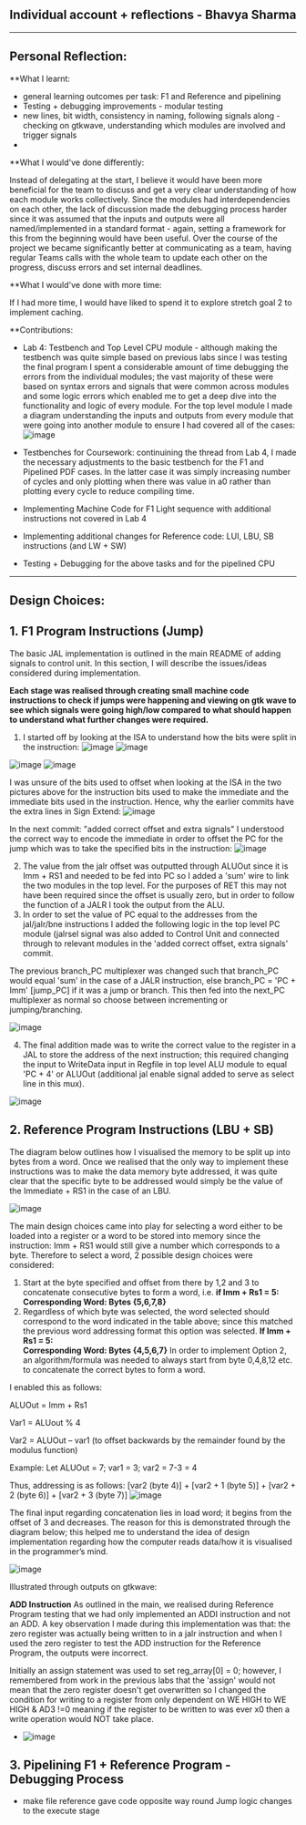 ## Individual account + reflections - Bhavya Sharma
-----------------------------------------------------------------------------------------------------------------------------------------------------------------------
## Personal Reflection: 

**What I learnt: 
- general learning outcomes per task: F1 and Reference and pipelining
- Testing + debugging improvements - modular testing
- new lines, bit width, consistency in naming, following signals along - checking on gtkwave, understanding which modules are involved and trigger signals
- 
**What I would've done differently: 

Instead of delegating at the start, I believe it would have been more beneficial for the team to discuss and get a very clear understanding of how each module works collectively. Since the modules had interdependencies on each other, the lack of discussion made the debugging process harder since it was assumed that the inputs and outputs were all named/implemented in a standard format - again, setting a framework for this from the beginning would have been useful. Over the course of the project we became significantly better at communicating as a team, having regular Teams calls with the whole team to update each other on the progress, discuss errors and set internal deadlines. 

**What I would've done with more time: 

If I had more time, I would have liked to spend it to explore stretch goal 2 to implement caching. 

**Contributions: 

- Lab 4: Testbench and Top Level CPU module - although making the testbench was quite simple based on previous labs since I was testing the final program I spent a considerable amount of time debugging the errors from the individual modules; the vast majority of these were based on syntax errors and signals that were common across modules and some logic errors which enabled me to get a deep dive into the functionality and logic of every module. For the top level module I made a diagram understanding the inputs and outputs from every module that were going into another module to ensure I had covered all of the cases: 
![image](https://user-images.githubusercontent.com/107200668/208176121-a1457d27-4064-424a-9bcc-054ea2c65f1a.png)


- Testbenches for Coursework: continuining the thread from Lab 4, I made the necessary adjustments to the basic testbench for the F1 and Pipelined PDF cases. In the latter case it was simply increasing number of cycles and only plotting when there was value in a0 rather than plotting every cycle to reduce compiling time. 

- Implementing Machine Code for F1 Light sequence with additional instructions not covered in Lab 4
 
- Implementing additional changes for Reference code: LUI, LBU, SB instructions (and LW + SW) 

- Testing + Debugging for the above tasks and for the pipelined CPU
 

-----------------------------------------------------------------------------------------------------------------------------------------------------------------------

## Design Choices:


## 1. F1 Program Instructions (Jump)

The basic JAL implementation is outlined in the main README of adding signals to control unit. 
In this section, I will describe the issues/ideas considered during implementation. 

**Each stage was realised through creating small machine code instructions to check if jumps were happening and viewing on gtk wave to see which signals were going high/low compared to what should happen to understand what further changes were required.**

1. I started off by looking at the ISA to understand how the bits were split in the instruction:
![image](https://user-images.githubusercontent.com/107200668/208124106-0283f30e-d1f9-4f10-a43d-9f772161a078.png)
![image](https://user-images.githubusercontent.com/107200668/208124353-d531664e-167c-4e5d-933e-8d7b643d9937.png)


![image](https://user-images.githubusercontent.com/107200668/208124598-67978c8a-a19a-4644-8fad-2a9bc515fa35.png)
![image](https://user-images.githubusercontent.com/107200668/208124618-998f48ed-5d6f-4771-8b09-7f04b19a8fc8.png)

I was unsure of the bits used to offset when looking at the ISA in the two pictures above for the instruction bits used to make the immediate and the immediate bits used in the instruction. Hence, why the earlier commits have the extra lines in Sign Extend: 
![image](https://user-images.githubusercontent.com/107200668/208125201-e54cc067-f7a6-4dc7-bedf-e14523555a5c.png)

In the next commit: "added correct offset and extra signals" I understood the correct way to encode the immediate in order to offset the PC for the jump which was to take the specified bits in the instruction: 
![image](https://user-images.githubusercontent.com/107200668/208126775-be3312e4-1ce1-4247-9cb2-c703f46eaf1e.png)

2. The value from the jalr offset was outputted through ALUOut since it is Imm + RS1 and needed to be fed into PC so I added a 'sum' wire to link the two modules in the top level. For the purposes of RET this may not have been required since the offset is usually zero, but in order to follow the function of a JALR I took the output from the ALU. 
3. In order to set the value of PC equal to the addresses from the jal/jalr/bne instructions I added the following logic in the top level PC module (jalrsel signal was also added to Control Unit and connected through to relevant modules in the 'added correct offset, extra signals' commit. 

The previous branch_PC multiplexer was changed such that branch_PC would equal 'sum' in the case of a JALR instruction, else branch_PC = 'PC + Imm' [jump_PC]  if it was a jump or branch. This then fed into the next_PC multiplexer as normal so choose between incrementing or jumping/branching. 

![image](https://user-images.githubusercontent.com/107200668/208128800-abd706b8-0c9f-4fad-ae0b-6b426ba45618.png)

4. The final addition made was to write the correct value to the register in a JAL to store the address of the next instruction; this required changing the input to WriteData input in Regfile in top level ALU module to equal 'PC + 4' or ALUOut (additional jal enable signal added to serve as select line in this mux). 

![image](https://user-images.githubusercontent.com/107200668/208129726-c685facf-17c4-4877-9693-0d425db5867e.png)


## 2. Reference Program Instructions (LBU + SB)

The diagram below outlines how I visualised the memory to be split up into bytes from a word. Once we realised that the only way to implement these instructions was to make the data memory byte addressed, it was quite clear that the specific byte to be addressed would simply be the value of the Immediate + RS1 in the case of an LBU. 

![image](https://user-images.githubusercontent.com/107200668/207979183-85bfd8e8-b6cb-4563-91b3-6078d16bddd5.png)

The main design choices came into play for selecting a word either to be loaded into a register or a word to be stored into memory since the instruction: Imm + RS1 would still give a number which corresponds to a byte. 
Therefore to select a word, 2 possible design choices were considered: 

1.	Start at the byte specified and offset from there by 1,2 and 3 to concatenate consecutive bytes to form a word, i.e. **if Imm + Rs1 = 5: 
Corresponding Word: Bytes {5,6,7,8}**
2.	Regardless of which byte was selected, the word selected should correspond to the word indicated in the table above; since this matched the previous word addressing format this option was selected.
**If Imm + Rs1 = 5:  
Corresponding Word: Bytes {4,5,6,7}**
In order to implement Option 2, an algorithm/formula was needed to always start from byte 0,4,8,12 etc. to concatenate the correct bytes to form a word. 

I enabled this as follows: 

ALUOut = Imm + Rs1

Var1 = ALUout % 4

Var2 = ALUOut – var1 (to offset backwards by the remainder found by the modulus function) 

Example: 
Let ALUOut = 7; var1 = 3; var2 = 7-3 = 4

Thus, addressing is as follows: [var2 (byte 4)] + [var2 + 1 (byte 5)] + [var2 + 2 (byte 6)] + [var2 + 3 (byte 7)]
![image](https://user-images.githubusercontent.com/107200668/207979275-3957d3a6-3f22-44ce-aef2-8191b07912bf.png)

The final input regarding concatenation lies in load word; it begins from the offset of 3 and decreases. The reason for this is demonstrated through the diagram below; this helped me to understand the idea of design implementation regarding how the computer reads data/how it is visualised in the programmer’s mind. 

![image](https://user-images.githubusercontent.com/107200668/207979469-b00fde20-1a0d-4ed4-b4dc-08f12ce2dd11.png)

Illustrated through outputs on gtkwave: 

**ADD Instruction** 
As outlined in the main, we realised during Reference Program testing that we had only implemented an ADDI instruction and not an ADD. 
A key observation I made during this implementation was that: the zero register was actually being written to in a jalr instruction and when I used the zero register to test the ADD instruction for the Reference Program, the outputs were incorrect. 

Initially an assign statement was used to set reg_array[0] = 0; however, I remembered from work in the previous labs that the 'assign' would not mean that the zero register doesn't get overwritten so I changed the condition for writing to a register from only dependent on WE HIGH to WE HIGH & AD3 !=0 meaning if the register to be written to was ever x0 then a write operation would NOT take place. 

- ![image](https://user-images.githubusercontent.com/107200668/208074780-41c5ba6d-0db8-4af1-a18b-9c52c6f91f49.png)

## 3. Pipelining F1 + Reference Program - Debugging Process

- make file reference gave code opposite way round
Jump logic changes to the execute stage 
